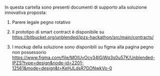 In questa cartella sono presenti documenti di supporto alla soluzione innovativa proposta:

1) Parere legale pegno rotativo

2) Il prototipo di smart contract è disponibile su https://bitbucket.org/unblended/ipzs-hackathon/src/main/contracts/

3) I mockup della soluzione sono disponibili su figma alla pagina pegno non possessorio https://www.figma.com/file/MOIUvOcy34IGiWq3s0u57K/Unblended-IPZS?type=design&node-id=2201-12561&mode=design&t=KeHJLdsR7GONwkVo-0
